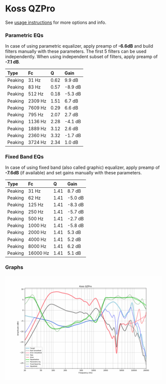 # Koss QZPro
See [usage instructions](https://github.com/jaakkopasanen/AutoEq#usage) for more options and info.

### Parametric EQs
In case of using parametric equalizer, apply preamp of **-6.6dB** and build filters manually
with these parameters. The first 5 filters can be used independently.
When using independent subset of filters, apply preamp of **-7.1 dB**.

| Type    | Fc      |    Q | Gain    |
|:--------|:--------|:-----|:--------|
| Peaking | 31 Hz   | 0.62 | 9.9 dB  |
| Peaking | 83 Hz   | 0.57 | -8.9 dB |
| Peaking | 512 Hz  | 0.18 | -5.3 dB |
| Peaking | 2309 Hz | 1.51 | 6.7 dB  |
| Peaking | 7609 Hz | 0.29 | 6.6 dB  |
| Peaking | 795 Hz  | 2.07 | 2.7 dB  |
| Peaking | 1136 Hz | 2.28 | -4.1 dB |
| Peaking | 1889 Hz | 3.12 | 2.6 dB  |
| Peaking | 2360 Hz | 3.32 | -1.7 dB |
| Peaking | 3724 Hz | 2.34 | 1.0 dB  |

### Fixed Band EQs
In case of using fixed band (also called graphic) equalizer, apply preamp of **-7.6dB**
(if available) and set gains manually with these parameters.

| Type    | Fc       |    Q | Gain    |
|:--------|:---------|:-----|:--------|
| Peaking | 31 Hz    | 1.41 | 8.7 dB  |
| Peaking | 62 Hz    | 1.41 | -5.0 dB |
| Peaking | 125 Hz   | 1.41 | -8.3 dB |
| Peaking | 250 Hz   | 1.41 | -5.7 dB |
| Peaking | 500 Hz   | 1.41 | -2.7 dB |
| Peaking | 1000 Hz  | 1.41 | -5.8 dB |
| Peaking | 2000 Hz  | 1.41 | 5.3 dB  |
| Peaking | 4000 Hz  | 1.41 | 5.2 dB  |
| Peaking | 8000 Hz  | 1.41 | 6.2 dB  |
| Peaking | 16000 Hz | 1.41 | 5.1 dB  |

### Graphs
![](./Koss%20QZPro.png)